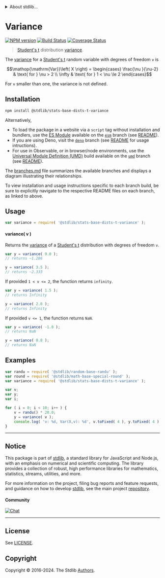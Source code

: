 <!--

@license Apache-2.0

Copyright (c) 2018 The Stdlib Authors.

Licensed under the Apache License, Version 2.0 (the "License");
you may not use this file except in compliance with the License.
You may obtain a copy of the License at

   http://www.apache.org/licenses/LICENSE-2.0

Unless required by applicable law or agreed to in writing, software
distributed under the License is distributed on an "AS IS" BASIS,
WITHOUT WARRANTIES OR CONDITIONS OF ANY KIND, either express or implied.
See the License for the specific language governing permissions and
limitations under the License.

-->


<details>
  <summary>
    About stdlib...
  </summary>
  <p>We believe in a future in which the web is a preferred environment for numerical computation. To help realize this future, we've built stdlib. stdlib is a standard library, with an emphasis on numerical and scientific computation, written in JavaScript (and C) for execution in browsers and in Node.js.</p>
  <p>The library is fully decomposable, being architected in such a way that you can swap out and mix and match APIs and functionality to cater to your exact preferences and use cases.</p>
  <p>When you use stdlib, you can be absolutely certain that you are using the most thorough, rigorous, well-written, studied, documented, tested, measured, and high-quality code out there.</p>
  <p>To join us in bringing numerical computing to the web, get started by checking us out on <a href="https://github.com/stdlib-js/stdlib">GitHub</a>, and please consider <a href="https://opencollective.com/stdlib">financially supporting stdlib</a>. We greatly appreciate your continued support!</p>
</details>

# Variance

[![NPM version][npm-image]][npm-url] [![Build Status][test-image]][test-url] [![Coverage Status][coverage-image]][coverage-url] <!-- [![dependencies][dependencies-image]][dependencies-url] -->

> [Student's t][t-distribution] distribution [variance][variance].

<!-- Section to include introductory text. Make sure to keep an empty line after the intro `section` element and another before the `/section` close. -->

<section class="intro">

The [variance][variance] for a [Student's t][t-distribution] random variable with degrees of freedom `ν` is

<!-- <equation class="equation" label="eq:t_variance" align="center" raw="\operatorname{Var}\left( X \right) = \begin{cases} \frac{\nu }{\nu-2} & \text{ for } \nu > 2 \\ \infty & \text{ for } 1 < \nu \le 2 \end{cases}" alt="Variance for a Student's t distribution."> -->

```math
\mathop{\mathrm{Var}}\left( X \right) = \begin{cases} \frac{\nu }{\nu-2} & \text{ for } \nu > 2 \\ \infty & \text{ for } 1 < \nu \le 2 \end{cases}
```

<!-- <div class="equation" align="center" data-raw-text="\operatorname{Var}\left( X \right) = \begin{cases} \frac{\nu }{\nu-2} &amp; \text{ for } \nu &gt; 2 \\ \infty &amp; \text{ for } 1 &lt; \nu \le 2 \end{cases}" data-equation="eq:t_variance">
    <img src="https://cdn.jsdelivr.net/gh/stdlib-js/stdlib@51534079fef45e990850102147e8945fb023d1d0/lib/node_modules/@stdlib/stats/base/dists/t/variance/docs/img/equation_t_variance.svg" alt="Variance for a Student's t distribution.">
    <br>
</div> -->

<!-- </equation> -->

For `ν` smaller than one, the variance is not defined.

</section>

<!-- /.intro -->

<!-- Package usage documentation. -->

<section class="installation">

## Installation

```bash
npm install @stdlib/stats-base-dists-t-variance
```

Alternatively,

-   To load the package in a website via a `script` tag without installation and bundlers, use the [ES Module][es-module] available on the [`esm`][esm-url] branch (see [README][esm-readme]).
-   If you are using Deno, visit the [`deno`][deno-url] branch (see [README][deno-readme] for usage intructions).
-   For use in Observable, or in browser/node environments, use the [Universal Module Definition (UMD)][umd] build available on the [`umd`][umd-url] branch (see [README][umd-readme]).

The [branches.md][branches-url] file summarizes the available branches and displays a diagram illustrating their relationships.

To view installation and usage instructions specific to each branch build, be sure to explicitly navigate to the respective README files on each branch, as linked to above.

</section>

<section class="usage">

## Usage

```javascript
var variance = require( '@stdlib/stats-base-dists-t-variance' );
```

#### variance( v )

Returns the [variance][variance] of a [Student's t][t-distribution] distribution with degrees of freedom `v`.

```javascript
var y = variance( 9.0 );
// returns ~1.286

y = variance( 3.5 );
// returns ~2.333
```

If provided `1 < v <= 2`, the function returns `infinity`.

```javascript
var y = variance( 1.5 );
// returns Infinity

y = variance( 2.0 );
// returns Infinity
```

If provided `v <= 1`, the function returns `NaN`.

```javascript
var y = variance( -1.0 );
// returns NaN

y = variance( 0.8 );
// returns NaN
```

</section>

<!-- /.usage -->

<!-- Package usage notes. Make sure to keep an empty line after the `section` element and another before the `/section` close. -->

<section class="notes">

</section>

<!-- /.notes -->

<!-- Package usage examples. -->

<section class="examples">

## Examples

<!-- eslint no-undef: "error" -->

```javascript
var randu = require( '@stdlib/random-base-randu' );
var round = require( '@stdlib/math-base-special-round' );
var variance = require( '@stdlib/stats-base-dists-t-variance' );

var v;
var y;
var i;

for ( i = 0; i < 10; i++ ) {
    v = randu() * 20.0;
    y = variance( v );
    console.log( 'v: %d, Var(X,v): %d', v.toFixed( 4 ), y.toFixed( 4 ) );
}
```

</section>

<!-- /.examples -->

<!-- Section to include cited references. If references are included, add a horizontal rule *before* the section. Make sure to keep an empty line after the `section` element and another before the `/section` close. -->

<section class="references">

</section>

<!-- /.references -->

<!-- Section for related `stdlib` packages. Do not manually edit this section, as it is automatically populated. -->

<section class="related">

</section>

<!-- /.related -->

<!-- Section for all links. Make sure to keep an empty line after the `section` element and another before the `/section` close. -->


<section class="main-repo" >

* * *

## Notice

This package is part of [stdlib][stdlib], a standard library for JavaScript and Node.js, with an emphasis on numerical and scientific computing. The library provides a collection of robust, high performance libraries for mathematics, statistics, streams, utilities, and more.

For more information on the project, filing bug reports and feature requests, and guidance on how to develop [stdlib][stdlib], see the main project [repository][stdlib].

#### Community

[![Chat][chat-image]][chat-url]

---

## License

See [LICENSE][stdlib-license].


## Copyright

Copyright &copy; 2016-2024. The Stdlib [Authors][stdlib-authors].

</section>

<!-- /.stdlib -->

<!-- Section for all links. Make sure to keep an empty line after the `section` element and another before the `/section` close. -->

<section class="links">

[npm-image]: http://img.shields.io/npm/v/@stdlib/stats-base-dists-t-variance.svg
[npm-url]: https://npmjs.org/package/@stdlib/stats-base-dists-t-variance

[test-image]: https://github.com/stdlib-js/stats-base-dists-t-variance/actions/workflows/test.yml/badge.svg?branch=main
[test-url]: https://github.com/stdlib-js/stats-base-dists-t-variance/actions/workflows/test.yml?query=branch:main

[coverage-image]: https://img.shields.io/codecov/c/github/stdlib-js/stats-base-dists-t-variance/main.svg
[coverage-url]: https://codecov.io/github/stdlib-js/stats-base-dists-t-variance?branch=main

<!--

[dependencies-image]: https://img.shields.io/david/stdlib-js/stats-base-dists-t-variance.svg
[dependencies-url]: https://david-dm.org/stdlib-js/stats-base-dists-t-variance/main

-->

[chat-image]: https://img.shields.io/gitter/room/stdlib-js/stdlib.svg
[chat-url]: https://app.gitter.im/#/room/#stdlib-js_stdlib:gitter.im

[stdlib]: https://github.com/stdlib-js/stdlib

[stdlib-authors]: https://github.com/stdlib-js/stdlib/graphs/contributors

[umd]: https://github.com/umdjs/umd
[es-module]: https://developer.mozilla.org/en-US/docs/Web/JavaScript/Guide/Modules

[deno-url]: https://github.com/stdlib-js/stats-base-dists-t-variance/tree/deno
[deno-readme]: https://github.com/stdlib-js/stats-base-dists-t-variance/blob/deno/README.md
[umd-url]: https://github.com/stdlib-js/stats-base-dists-t-variance/tree/umd
[umd-readme]: https://github.com/stdlib-js/stats-base-dists-t-variance/blob/umd/README.md
[esm-url]: https://github.com/stdlib-js/stats-base-dists-t-variance/tree/esm
[esm-readme]: https://github.com/stdlib-js/stats-base-dists-t-variance/blob/esm/README.md
[branches-url]: https://github.com/stdlib-js/stats-base-dists-t-variance/blob/main/branches.md

[stdlib-license]: https://raw.githubusercontent.com/stdlib-js/stats-base-dists-t-variance/main/LICENSE

[t-distribution]: https://en.wikipedia.org/wiki/Student%27s_t-distribution

[variance]: https://en.wikipedia.org/wiki/Variance

</section>

<!-- /.links -->
